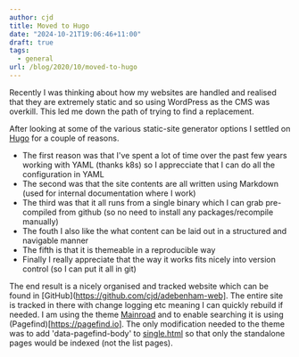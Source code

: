 ```yaml
---
author: cjd
title: Moved to Hugo
date: "2024-10-21T19:06:46+11:00"
draft: true
tags:
  - general
url: /blog/2020/10/moved-to-hugo
---
```


Recently I was thinking about how my websites are handled and realised that they are extremely static and so using WordPress as the CMS was overkill.  This led me down the path of trying to find a replacement.

After looking at some of the various static-site generator options I settled on [Hugo](https://gohugo.io) for a couple of reasons.


* The first reason was that I've spent a lot of time over the past few years working with YAML (thanks k8s) so I apprecciate that I can do all the configuration in YAML
* The second was that the site contents are all written using Markdown (used for internal documentation where I work)
* The third was that it all runs from a single binary which I can grab pre-compiled from github (so no need to install any packages/recompile manually)
* The fouth I also like the what content can be laid out in a structured and navigable manner
* The fifth is that it is themeable in a reproducible way
* Finally I really appreciate that the way it works fits nicely into version control (so I can put it all in git)

The end result is a nicely organised and tracked website which can be found in [GitHub](https://github.com/cjd/adebenham-web]. The entire site is tracked in there with change logging etc meaning I can quickly rebuild if needed.
I am using the theme [Mainroad](https://github.com/Vimux/Mainroad) and to enable searching it is using (Pagefind)[https://pagefind.io]. The only modification needed to the theme was to add 'data-pagefind-body' to [single.html](https://github.com/cjd/adebenham-web/blob/main/layouts/_default/single.html) so that only the standalone pages would be indexed (not the list pages).
